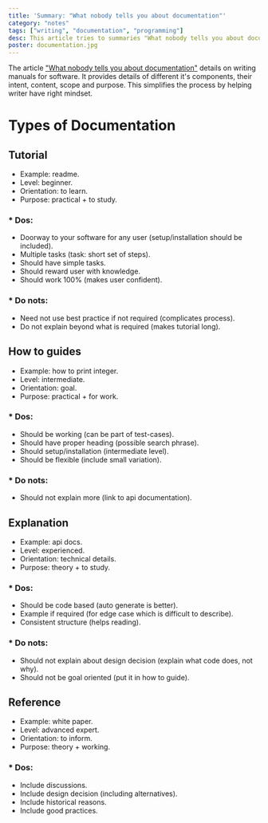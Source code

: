 ```yaml
---
title: 'Summary: "What nobody tells you about documentation"'
category: "notes"
tags: ["writing", "documentation", "programming"]
desc: This article tries to summaries "What nobody tells you about documentation"
poster: documentation.jpg
---
```


The article ["What nobody tells you about documentation"](https://www.divio.com/blog/documentation) details on writing manuals for software. It provides details of different it's components, their intent, content, scope and purpose. This simplifies the process by helping writer have right mindset.

# Types of Documentation

## Tutorial

- Example: readme.
- Level: beginner.
- Orientation: to learn.
- Purpose: practical + to study.

### \* Dos:

- Doorway to your software for any user (setup/installation should be included).
- Multiple tasks (task: short set of steps).
- Should have simple tasks.
- Should reward user with knowledge.
- Should work 100% (makes user confident).

### \* Do nots:

- Need not use best practice if not required (complicates process).
- Do not explain beyond what is required (makes tutorial long).

## How to guides

- Example: how to print integer.
- Level: intermediate.
- Orientation: goal.
- Purpose: practical + for work.

### \* Dos:

- Should be working (can be part of test-cases).
- Should have proper heading (possible search phrase).
- Should setup/installation (intermediate level).
- Should be flexible (include small variation).

### \* Do nots:

- Should not explain more (link to api documentation).

## Explanation

- Example: api docs.
- Level: experienced.
- Orientation: technical details.
- Purpose: theory + to study.

### \* Dos:

- Should be code based (auto generate is better).
- Example if required (for edge case which is difficult to describe).
- Consistent structure (helps reading).

### \* Do nots:

- Should not explain about design decision (explain what code does, not why).
- Should not be goal oriented (put it in how to guide).

## Reference

- Example: white paper.
- Level: advanced expert.
- Orientation: to inform.
- Purpose: theory + working.

### \* Dos:

- Include discussions.
- Include design decision (including alternatives).
- Include historical reasons.
- Include good practices.
